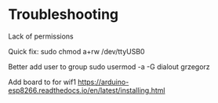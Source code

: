 # Troubleshooting

Lack of permissions

Quick fix:
sudo chmod a+rw /dev/ttyUSB0

Better
add user to group sudo usermod -a -G dialout grzegorz


Add board to for wif1
https://arduino-esp8266.readthedocs.io/en/latest/installing.html

